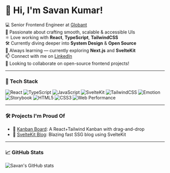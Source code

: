 # 👋 Hi, I'm Savan Kumar!

💻 Senior Frontend Engineer at [Globant](https://www.globant.com/)  
🎨 Passionate about crafting smooth, scalable & accessible UIs  
⚛️ Love working with **React**, **TypeScript**, **TailwindCSS**  
🛠 Currently diving deeper into **System Design** & **Open Source**  
🌱 Always learning — currently exploring **Next.js** and **SvelteKit**  
📫 Connect with me on [LinkedIn](https://www.linkedin.com/in/savan-kumar-860659109/)  
🚀 Looking to collaborate on open-source frontend projects!

---

### 🔧 Tech Stack

![React](https://img.shields.io/badge/-React-61DAFB?style=flat&logo=react&logoColor=white)
![TypeScript](https://img.shields.io/badge/-TypeScript-3178C6?style=flat&logo=typescript&logoColor=white)
![JavaScript](https://img.shields.io/badge/-JavaScript-F7DF1E?style=flat&logo=javascript&logoColor=black)
![SvelteKit](https://img.shields.io/badge/-SvelteKit-FF3E00?style=flat&logo=svelte&logoColor=white)
![TailwindCSS](https://img.shields.io/badge/-TailwindCSS-38B2AC?style=flat&logo=tailwind-css&logoColor=white)
![Emotion](https://img.shields.io/badge/-Emotion-DB7093?style=flat&logo=emotion&logoColor=white)
![Storybook](https://img.shields.io/badge/-Storybook-FF4785?style=flat&logo=storybook&logoColor=white)
![HTML5](https://img.shields.io/badge/-HTML5-E34F26?style=flat&logo=html5&logoColor=white)
![CSS3](https://img.shields.io/badge/-CSS3-1572B6?style=flat&logo=css3&logoColor=white)
![Web Performance](https://img.shields.io/badge/-Web%20Optimization-0ABF53?style=flat&logo=google-chrome&logoColor=white)


---

### 🛠 Projects I'm Proud Of
- 🔗 [Kanban Board](https://github.com/yourrepo): A React+Tailwind Kanban with drag-and-drop
- 🔗 [SvelteKit Blog](https://github.com/yourrepo): Blazing fast SSG blog using SvelteKit


---


### 📈 GitHub Stats

![Savan's GitHub stats](https://github-readme-stats.vercel.app/api?username=SavanKumar8&show_icons=true&theme=tokyonight&hide=prs)
